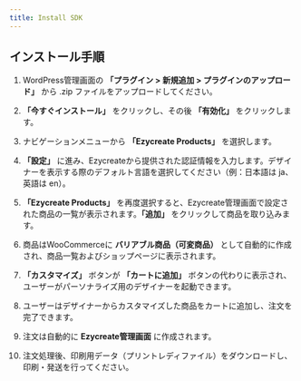 ```yaml
---
title: Install SDK
---
```

## **インストール手順** 

1. WordPress管理画面の **「プラグイン > 新規追加 > プラグインのアップロード」** から .zip ファイルをアップロードしてください。


2. **「今すぐインストール」** をクリックし、その後 **「有効化」** をクリックします。


3. ナビゲーションメニューから **「Ezycreate Products」** を選択します。


4. **「設定」** に進み、Ezycreateから提供された認証情報を入力します。デザイナーを表示する際のデフォルト言語を選択してください（例：日本語は ja、英語は en）。


5. **「Ezycreate Products」** を再度選択すると、Ezycreate管理画面で設定された商品の一覧が表示されます。**「追加」** をクリックして商品を取り込みます。


6. 商品はWooCommerceに **バリアブル商品（可変商品）** として自動的に作成され、商品一覧およびショップページに表示されます。


7. **「カスタマイズ」** ボタンが **「カートに追加」** ボタンの代わりに表示され、ユーザーがパーソナライズ用のデザイナーを起動できます。


8. ユーザーはデザイナーからカスタマイズした商品をカートに追加し、注文を完了できます。


9. 注文は自動的に **Ezycreate管理画面** に作成されます。


10. 注文処理後、印刷用データ（プリントレディファイル）をダウンロードし、印刷・発送を行ってください。
